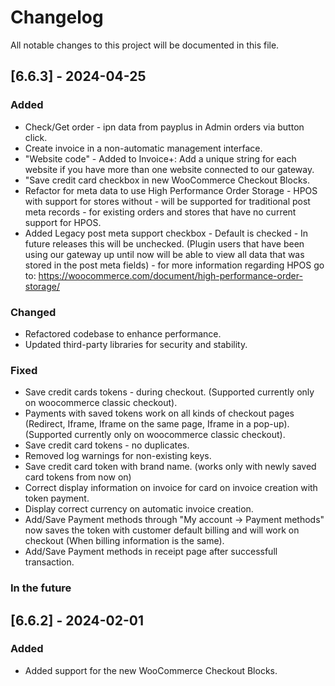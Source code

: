 # Changelog

All notable changes to this project will be documented in this file.

## [6.6.3] - 2024-04-25
### Added
- Check/Get order - ipn data from payplus in Admin orders via button click.
- Create invoice in a non-automatic management interface.
- "Website code" - Added to Invoice+: Add a unique string for each website if you have more than one website connected to our gateway.
- "Save credit card checkbox in new WooCommerce Checkout Blocks.
- Refactor for meta data to use High Performance Order Storage - HPOS with support for stores without - will be supported for traditional post meta records - for existing orders and stores that have no current support for HPOS.
- Added Legacy post meta support checkbox - Default is checked - In future releases this will be unchecked. (Plugin users that have been using our gateway up until now will be able to view all data that was stored in the post meta fields) - for more information regarding HPOS go to: https://woocommerce.com/document/high-performance-order-storage/

### Changed
- Refactored codebase to enhance performance.
- Updated third-party libraries for security and stability.

### Fixed
- Save credit cards tokens - during checkout. (Supported currently only on woocommerce classic checkout).
- Payments with saved tokens work on all kinds of checkout pages (Redirect, Iframe, Iframe on the same page, Iframe in a pop-up). (Supported currently only on woocommerce classic checkout).
- Save credit card tokens - no duplicates.
- Removed log warnings for non-existing keys.
- Save credit card token with brand name. (works only with newly saved card tokens from now on)
- Correct display information on invoice for card on invoice creation with token payment.
- Display correct currency on automatic invoice creation.
- Add/Save Payment methods through "My account -> Payment methods" now saves the token with customer default billing and will work on checkout (When billing information is the same).
- Add/Save Payment methods in receipt page after successfull transaction.

### In the future


## [6.6.2] - 2024-02-01
### Added
- Added support for the new WooCommerce Checkout Blocks.


